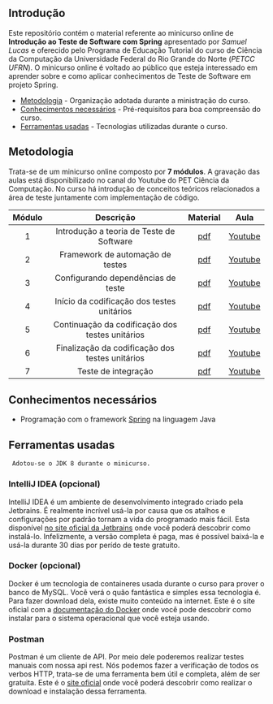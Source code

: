 ## Introdução

Este repositório contém o material referente ao minicurso online de **Introdução ao Teste de Software com Spring** apresentado por _Samuel Lucas_ e oferecido pelo Programa de Educação Tutorial do curso de Ciência da Computação da Universidade Federal do Rio Grande do Norte (_PETCC UFRN_). O minicurso online é voltado ao público que esteja interessado em aprender sobre e como aplicar conhecimentos de Teste de Software em projeto Spring.  

- [Metodologia](#metodologia) - Organização adotada durante a ministração do curso.
- [Conhecimentos necessários](#conhecimentos-necessários) - Pré-requisitos para boa compreensão do curso.
- [Ferramentas usadas](#ferramentas-usadas) - Tecnologias utilizadas durante o curso.


## Metodologia

Trata-se de um minicurso online composto por **7 módulos**. A gravação das aulas está disponibilizado no canal do Youtube do PET Ciência da Computação. No curso há introdução de conceitos teóricos relacionados a área de teste juntamente com implementação de código.


| Módulo |                    Descrição                    | Material |   Aula  |
|:------:|:-----------------------------------------------:|:--------:|:-------:|
|    1   |     Introdução a teoria de Teste de Software    |    [pdf](https://github.com/Samuellucas97/Minicurso-Introducao-Teste-Software-Spring/blob/master/Modulo-1/Modulo_1-Introducao-a-Teoria-de-Teste-de-Software.pdf)   | [Youtube](https://youtu.be/TQ4T8x2jMXw) |
|    2   |         Framework de automação de testes        |    [pdf](https://github.com/Samuellucas97/Minicurso-Introducao-Teste-Software-Spring/blob/master/Modulo-2/Modulo_2-Framework-de-automacao-de-Testes.pdf)   | [Youtube](https://youtu.be/IZkrN9OskHo) |
|    3   |        Configurando dependências de teste       |    [pdf](https://github.com/Samuellucas97/Minicurso-Introducao-Teste-Software-Spring/blob/master/Modulo-3/Modulo_3-Configurando-Dependencias-de-Teste.pdf)   | [Youtube](https://youtu.be/DyVMbQ4lWlk) |
|    4   |    Início da codificação dos testes unitários   |    [pdf](https://github.com/Samuellucas97/Minicurso-Introducao-Teste-Software-Spring/blob/master/Modulo-4/Modulo_4-Inicio-da-Codificacao-dos-Testes-Unitarios.pdf)   | [Youtube](https://youtu.be/m-Qz0uY6pQw) |
|    5   | Continuação da codificação dos testes unitários |    [pdf](https://github.com/Samuellucas97/Minicurso-Introducao-Teste-Software-Spring/blob/master/Modulo-5/Modulo_5-Continuacao-da-Codificacao-dos-Testes-Unitarios.pdf)   | [Youtube](https://youtu.be/gujaqKAy8EM) |
|    6   | Finalização da codificação dos testes unitários |    [pdf](https://github.com/Samuellucas97/Minicurso-Introducao-Teste-Software-Spring/blob/master/Modulo-6/Modulo_6-Finalizacao-da-Codificacao-dos-Testes-Unitarios.pdf)   | [Youtube](https://youtu.be/xinEEdJBHEU) |
|    7   |               Teste de integração               |    [pdf](https://github.com/Samuellucas97/Minicurso-Introducao-Teste-Software-Spring/blob/master/Modulo-7/Modulo_7-Teste-de-Integracao.pdf)   | [Youtube]() |

## Conhecimentos necessários

 - Programação com o framework [Spring](https://spring.io/) na linguagem Java


## Ferramentas usadas
     Adotou-se o JDK 8 durante o minicurso.

### **IntelliJ IDEA** (opcional)

IntelliJ IDEA é um ambiente de desenvolvimento integrado criado pela Jetbrains. É realmente incrível usá-la por causa que os atalhos e configurações por padrão tornam a vida do programado mais fácil. Esta disponível [no site oficial da Jetbrains](https://www.jetbrains.com/pt-br/idea/download/#section=linux) onde você poderá descobrir como instalá-lo. Infelizmente, a versão completa é paga, mas é possível baixá-la e usá-la durante 30 dias por perído de teste gratuito.

### **Docker** (opcional)

Docker é um tecnologia de containeres usada durante o curso para prover o banco de MySQL. Você verá o quão fantástica e simples essa tecnologia é. Para fazer download dela, existe muito conteúdo na internet. Este é o site oficial com a [documentação do Docker](https://docs.docker.com/engine/install/) onde você pode descobrir como instalar para o sistema operacional que você esteja usando.

### Postman 

Postman é um cliente de API. Por meio dele poderemos realizar testes manuais com nossa api rest. Nós podemos fazer a verificação de todos os verbos HTTP, trata-se de uma ferramenta bem útil e completa, além de ser gratuita. Este é o [site oficial](https://www.postman.com/downloads/) onde você poderá descobrir como realizar o download e instalação dessa ferramenta.
